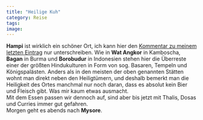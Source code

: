 ```yaml
---
title: "Heilige Kuh"
category: Reise
tags: 
image: 
---
```


**Hampi** ist wirklich ein schöner Ort, ich kann hier den [Kommentar zu meinem letzten Eintrag](http://www.misantropolis.de/2009/03/the-humpy-dance/#comments) nur unterschreiben. Wie in **Wat Angkor** in Kamboscha, **Bagan** in Burma und **Borobudur** in Indonesien stehen hier die Überreste einer der größten Hindukulturen in Form von sog. Basaren, Tempeln und Königspalästen. Anders als in den meisten der oben genannten Stätten wohnt man direkt neben den Heiligtümern, und deshalb bemerkt man die Heiligkeit des Ortes manchmal nur noch daran, dass es absolut kein Bier und Fleisch gibt. Was mir kaum etwas ausmacht.  
Mit dem Essen passen wir dennoch auf, sind aber bis jetzt mit Thalis, Dosas und Curries immer gut gefahren.  
Morgen geht es abends nach **Mysore**.
